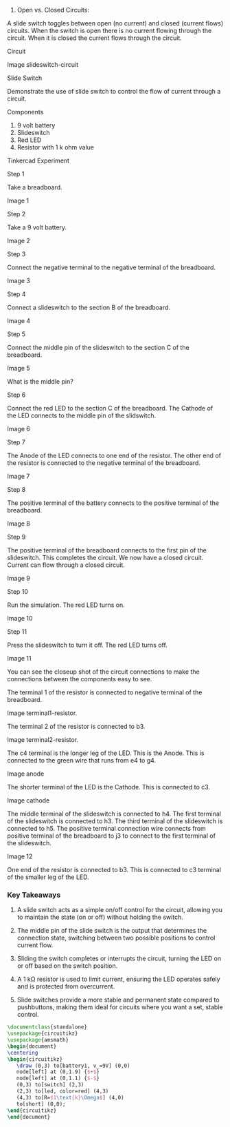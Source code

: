1. Open vs. Closed Circuits:

A slide switch toggles between open (no current) and closed (current flows) circuits. When the switch is open there is no current flowing through the circuit. When it is closed the current flows through the circuit.

Circuit

Image slideswitch-circuit

Slide Switch

Demonstrate the use of slide switch to control the flow of current through a circuit.

Components

1. 9 volt battery
2. Slideswitch
3. Red LED
4. Resistor with 1 k ohm value

Tinkercad Experiment

Step 1

Take a breadboard.

Image 1

Step 2

Take a 9 volt battery.

Image 2

Step 3

Connect the negative terminal to the negative terminal of the breadboard.

Image 3

Step 4

Connect a slideswitch to the section B of the breadboard.

Image 4

Step 5

Connect the middle pin of the slideswitch to the section C of the breadboard.

Image 5

What is the middle pin?

Step 6

Connect the red LED to the section C of the breadboard. The Cathode of the LED connects to the middle pin of the slidswitch.

Image 6

Step 7

The Anode of the LED connects to one end of the resistor. The other end of the resistor is connected to the negative terminal of the breadboard.

Image 7

Step 8

The positive terminal of the battery connects to the positive terminal of the breadboard.

Image 8

Step 9

The positive terminal of the breadboard connects to the first pin of the slideswitch. This completes the circuit. We now have a closed circuit. Current can flow through a closed circuit.

Image 9

Step 10

Run the simulation. The red LED turns on.

Image 10

Step 11

Press the slideswitch to turn it off. The red LED turns off.

Image 11

You can see the closeup shot of the circuit connections to make the connections between the components easy to see. 

The terminal 1 of the resistor is connected to negative terminal of the breadboard. 

Image terminal1-resistor.

The terminal 2 of the resistor is connected to b3. 

Image terminal2-resistor.

The c4 terminal is the longer leg of the LED. This is the Anode. This is connected to the green wire that runs from e4 to g4.

Image anode

The shorter terminal of the LED is the Cathode. This is connected to c3. 

Image cathode

The middle terminal of the slideswitch is connected to h4. The first terminal of the slideswitch is connected to h3. The third terminal of the slideswitch is connected to h5. The positive terminal connection wire connects from positive terminal of the breadboard to j3 to connect to the first terminal of the slideswitch.

Image 12

One end of the resistor is connected to b3. This is connected to c3 terminal of the smaller leg of the LED. 

### Key Takeaways

1. A slide switch acts as a simple on/off control for the circuit, allowing you to maintain the state (on or off) without holding the switch.

2. The middle pin of the slide switch is the output that determines the connection state, switching between two possible positions to control current flow.

3. Sliding the switch completes or interrupts the circuit, turning the LED on or off based on the switch position.

4. A 1 kΩ resistor is used to limit current, ensuring the LED operates safely and is protected from overcurrent.

5. Slide switches provide a more stable and permanent state compared to pushbuttons, making them ideal for circuits where you want a set, stable control.

```latex
\documentclass{standalone}
\usepackage{circuitikz}
\usepackage{amsmath}
\begin{document}
\centering
\begin{circuitikz}
   \draw (0,3) to[battery1, v_=9V] (0,0)
   node[left] at (0,1.9) {$+$}
   node[left] at (0,1.1) {$-$}
   (0,3) to[switch] (2,3)
   (2,3) to[led, color=red] (4,3)
   (4,3) to[R=$1\text{k}\Omega$] (4,0)
   to[short] (0,0);
\end{circuitikz}
\end{document}
```
